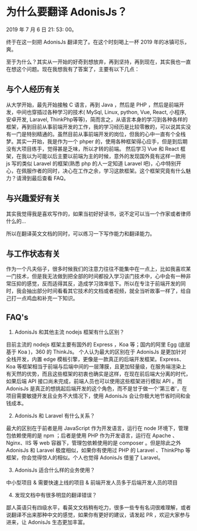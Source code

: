# 为什么要翻译 AdonisJs？
2019 年 7 月 6 日 21: 53: 00。

终于在这一刻把 AdonisJs 翻译完了。在这个时刻喝上一杯 2019 年的冰镇可乐，爽。

至于为什么？其实从一开始的好奇到想放弃，再到坚持，再到现在，其实我也一直在想这个问题。现在我想我有了答案了，主要有以下几点：
## 与个人经历有关
从大学开始，最先开始接触 C 语言，再到 Java ，然后是 PHP ，然后是前端开发，中间也穿插过各种学习的技术( MySql, Linux, python, Vue, React, 小程序, 安卓开发, Laravel, ThinkPhp等等)，简而言之，从语言本身的学习到各种各样的框架，再到目前从事前端开发的工作，我的学习经历是比较零散的，可以说其实没有一门是特别精通的。虽然目前从事前端开发的岗位，但我的心中一直有个全栈梦。其实一开始，我是作为一个 phper 的，使用各种框架得心应手，但是到后期没有大项目练手，觉得甚是乏味，所以才转的前端。 然后学习 Vue 和 React 框架，在我以为可能以后主要以前端为主的时候，意外的发现国外竟有这样一款用 js 写的类似 Laravel 的框架(熟悉 php 的人一定知道 Laravel 吧)，心中特别开心，在佩服作者的同时，决心在工作之余，学习这款框架。这个框架究竟有什么魅力？请滑到最后查看 FAQ。

## 与兴趣爱好有关
其实我觉得我是喜欢写作的，如果当初好好读书，说不定可以当一个作家或者律师什么的...

所以在翻译英文文档的同时，可以练习一下写作能力和翻译能力。

## 与工作状态有关
作为一个凡夫俗子，很多时候我们的注意力往往不能集中在一点上，比如我喜欢某一门技术，但是我无法做到把全部的时间都投入学习该门技术中，心中会有一种非常压抑的感觉，反而适得其反，造成学习效率低下。所以在专注于前端开发的同时，我会抽出部分时间看看其它技术的文档或者视频，就全当听故事一样了，给自己打一点鸡血和补充一下知识。

## FAQ's
1. AdonisJs 和其他主流 nodejs 框架有什么区别？

目前主流的 nodejs 框架主要有国外的 Express ，Koa 等；国内的阿里 Egg (底层基于 Koa )，360 的 ThinkJs。 个人认为最大的区别在于 AdonisJs 是更加针对全栈开发，内置 edge 模板引擎，更像是一款真正的后端开发框架。Express、Koa 等框架相当于前端与后端中间的一层薄膜，且更加轻量级，在服务端渲染上有天然的优势，而且这些框架的初衷也确实是这样，在现在前后端大分离的时代，如果后端 API 接口尚未完成，前端人员也可以使用这些框架进行模拟 API 。而 AdonisJs 是真正的想挑起后端开发的这个角色，而不是甘于做一个'第三者'，在项目需要敏捷开发且业务不大情况下，使用 AdonisJs 会让你极大地节省时间和金钱成本。

2. AdonisJs 和 Laravel 有什么关系？

最大的区别在于前者是用 JavaScript 作为开发语言，运行在 node 环境下，管理包依赖使用的是 npm ；后者是使用 PHP 作为开发语言，运行在 Apache 、 Nginx、IIS 等 web 容器下，管理包依赖使用的是 composer 。但是除此之外 AdonisJs 和 Laravel 极度相似，如果你有使用过 PHP 的 Laravel 、ThinkPhp 等框架，你会觉得惊人的相似。个人也觉得 AdonisJs 借鉴了 Laravel。

3. AdonisJs 适合什么样的业务使用？

中小型项目 & 需要快速上线的项目 & 前端开发人员多于后端开发人员的项目

4. 发现文档中有很多明显的翻译错误？

鄙人英语只有四级水平，看英文文档稍有吃力，很多一些专有名词很难理解，或者说翻译不出来那种中文的感觉，如果你有更好的建议，请发起 PR ，欢迎大家参与进来，让 AdonisJs 生态更加丰富。
